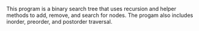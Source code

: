 This program is a binary search tree that uses recursion and helper methods to add, remove, and search for nodes. The progam also includes inorder, preorder, and postorder traversal.
